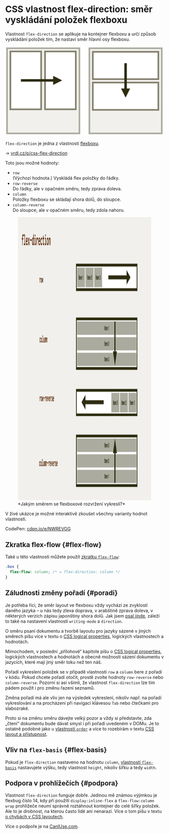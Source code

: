 # CSS vlastnost flex-direction: směr vyskládání položek flexboxu

Vlastnost `flex-direction` se aplikuje na kontejner flexboxu a určí způsob vyskládání položek tím, že nastaví směr hlavní osy flexboxu.

<div class="connected" markdown="1">

![CSS vlastnost flex-direction](../dist/images/medium/vdlayout/css-flex-direction-schema.jpg)

<div class="web-only" markdown="1">

`flex-direction` je jedna z vlastností [flexboxu](css-flexbox.md).

</div>

<div class="ebook-only" markdown="1">

→ [vrdl.cz/p/css-flex-direction](https://www.vzhurudolu.cz/prirucka/css-flex-direction)

</div>

</div>

Toto jsou možné hodnoty:

- `row`  
(Výchozí hodnota.) Vyskládá flex položky do řádky.
- `row-reverse`  
Do řádky, ale v opačném směru, tedy zprava doleva.
- `column`  
Položky flexboxu se skládají shora dolů, do sloupce.
- `column-reverse`  
Do sloupce, ale v opačném směru, tedy zdola nahoru.

<figure>
<img src="../dist/images/original/vdlayout/css-flex-direction.jpg?2" width="1600" height="900" alt="CSS vlastnost flex-direction">
<figcaption markdown="1">
*Jakým směrem se flexboxové rozvržení vykreslí?*
</figcaption>
</figure>

V živé ukázce je možné interaktivě zkoušet všechny varianty hodnot vlastnosti.

CodePen: [cdpn.io/e/NWREVGG](https://codepen.io/machal/pen/NWREVGG?editors=0000)

## Zkratka flex-flow {#flex-flow}

Také u této vlastnosti můžete použít [zkratku `flex-flow`](css-flex-flow.md):

```css
.box {
  flex-flow: column; /* = flex-direction: column */
}
```

## Záludnosti změny pořadí {#poradi}

Je potřeba říci, že směr layout ve flexboxu vždy vychází ze zvyklostí daného jazyka – u nás tedy zleva doprava, v arabštině zprava doleva, v některých verzích zápisu japonštiny shora dolů. Jak jsem [psal jinde](css-flexbox-dobre-vedet.md), záleží to také na nastavení vlastností `writing-mode` a `direction`.

<div class="web-only" markdown="1">

O směru psaní dokumentu a tvorbě layoutu pro jazyky sázené v jiných směrech píšu více v textu o [CSS logical properties](css-logical.md), logických vlastnostech a hodnotách.

</div>

<div class="ebook-only" markdown="1">

Mimochodem, v poslední „přílohové“ kapitole píšu o [CSS logical properties](css-logical.md), logických vlastnostech a hodnotách a obecně možnosti sázení dokumentu v jazycích, které mají jiný směr toku než ten náš.

</div>

<!-- AdSnippet -->

Pořadí vykreslení položek se v případě vlastností `row` a `column` bere z pořadí v kódu. Pokud chcete pořadí otočit, prostě zvolte hodnoty `row-reverse` nebo `column-reverse`. Pozorní si asi všimli, že vlastnost `flex-direction` lze tím pádem použít i pro změnu řazení seznamů.

Změna pořadí má ale vliv jen na výsledek vykreslení, nikoliv např. na pořadí vykreslování a na procházení při navigaci klávesou `Tab` nebo čtečkami pro slabozraké.

Proto si na změnu směru dávejte velký pozor a vždy si představte, zda „čtení“ dokumentu bude dávat smysl i při pořadí uvedeném v DOMu. Je to ostatně podobné jako u [vlastnosti `order`](css-order.md) a více to rozebírám v textu [CSS layout a přístupnost](css-layout-pristupnost.md).

## Vliv na `flex-basis` {#flex-basis}

Pokud je `flex-direction` nastaveno na hodnotu `column`, [vlastností `flex-basis`](css-flex-basis.md) nastavujete výšku, tedy vlastnost `height`, nikoliv šířku a tedy `width`.

## Podpora v prohlížečích {#podpora}

Vlastnost `flex-direction` funguje dobře. Jedinou mě známou výjimkou je flexbug číslo 14, kdy při použití `display:inline-flex` a `flex-flow:column wrap` prohlížeče neumí správně roztáhnout kontejner do celé šířky položek. Ale to je drobnost, na kterou často lidé ani nenarazí. Více o tom píšu v textu [o chybách v CSS layoutech](css-layout-bugy.md).

Více o podpoře je na  [CanIUse.com](https://caniuse.com/mdn-css_properties_flex-direction).

<!-- AdSnippet -->
